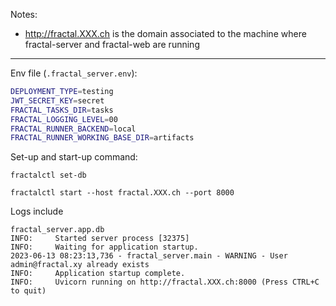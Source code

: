 Notes:
* http://fractal.XXX.ch is the domain associated to the machine where fractal-server and fractal-web are running

---

Env file (`.fractal_server.env`):
```bash
DEPLOYMENT_TYPE=testing
JWT_SECRET_KEY=secret
FRACTAL_TASKS_DIR=tasks
FRACTAL_LOGGING_LEVEL=00
FRACTAL_RUNNER_BACKEND=local
FRACTAL_RUNNER_WORKING_BASE_DIR=artifacts
```

Set-up and start-up command:
```
fractalctl set-db

fractalctl start --host fractal.XXX.ch --port 8000
```

Logs include
```
fractal_server.app.db
INFO:     Started server process [32375]
INFO:     Waiting for application startup.
2023-06-13 08:23:13,736 - fractal_server.main - WARNING - User admin@fractal.xy already exists
INFO:     Application startup complete.
INFO:     Uvicorn running on http://fractal.XXX.ch:8000 (Press CTRL+C to quit)
```
